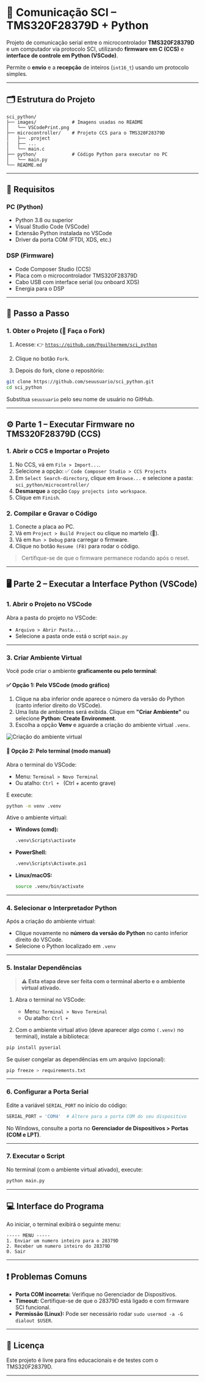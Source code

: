 # 📡 Comunicação SCI – TMS320F28379D + Python

Projeto de comunicação serial entre o microcontrolador **TMS320F28379D** e um computador via protocolo SCI, utilizando **firmware em C (CCS)** e **interface de controle em Python (VSCode)**.

Permite o **envio** e a **recepção** de inteiros (`int16_t`) usando um protocolo simples.

---

## 🗂️ Estrutura do Projeto

```
sci_python/
├── images/             # Imagens usadas no README
│   └── VSCodePrint.png
├── microcontroller/    # Projeto CCS para o TMS320F28379D
│   ├── .project
|   ├── ...
│   └── main.c
├── python/             # Código Python para executar no PC
│   └── main.py
└── README.md
```

---

## 🧰 Requisitos

### PC (Python)

* Python 3.8 ou superior
* Visual Studio Code (VSCode)
* Extensão Python instalada no VSCode
* Driver da porta COM (FTDI, XDS, etc.)

### DSP (Firmware)

* Code Composer Studio (CCS)
* Placa com o microcontrolador TMS320F28379D
* Cabo USB com interface serial (ou onboard XDS)
* Energia para o DSP

---

## 🔧 Passo a Passo

### 1. Obter o Projeto (📌 Faça o Fork)

1. Acesse:
   👉 [`https://github.com/Pguilhermem/sci_python`](https://github.com/Pguilhermem/sci_python)

2. Clique no botão `Fork`.

3. Depois do fork, clone o repositório:

```bash
git clone https://github.com/seuusuario/sci_python.git
cd sci_python
```

Substitua `seuusuario` pelo seu nome de usuário no GitHub.

---

## ⚙️ Parte 1 – Executar Firmware no TMS320F28379D (CCS)

### 1. Abrir o CCS e Importar o Projeto

1. No CCS, vá em `File > Import...`.
2. Selecione a opção:
   ✅ `Code Composer Studio > CCS Projects`
3. Em `Select Search-directory`, clique em `Browse...` e selecione a pasta:
   `sci_python/microcontroller/`
4. **Desmarque** a opção `Copy projects into workspace`.
5. Clique em `Finish`.

### 2. Compilar e Gravar o Código

1. Conecte a placa ao PC.
2. Vá em `Project > Build Project` ou clique no martelo (🔨).
3. Vá em `Run > Debug` para carregar o firmware.
4. Clique no botão `Resume (F8)` para rodar o código.

> Certifique-se de que o firmware permanece rodando após o reset.

---

## 🖥️ Parte 2 – Executar a Interface Python (VSCode)

### 1. Abrir o Projeto no VSCode

Abra a pasta do projeto no VSCode:

- `Arquivo > Abrir Pasta...`  
- Selecione a pasta onde está o script `main.py`

---

### 3. Criar Ambiente Virtual

Você pode criar o ambiente **graficamente ou pelo terminal**:

#### ✅ Opção 1: Pelo VSCode (modo gráfico)

1. Clique na aba inferior onde aparece o número da versão do Python (canto inferior direito do VSCode).
2. Uma lista de ambientes será exibida. Clique em **"Criar Ambiente"** ou selecione **Python: Create Environment**.
3. Escolha a opção **Venv** e aguarde a criação do ambiente virtual `.venv`.

![Criação do ambiente virtual](images/VSCodePrint.png)

#### 🧪 Opção 2: Pelo terminal (modo manual)

Abra o terminal do VSCode:

- Menu: `Terminal > Novo Terminal`
- Ou atalho: `Ctrl + ` (Ctrl + acento grave)

E execute:

```bash
python -m venv .venv
```

Ative o ambiente virtual:

- **Windows (cmd):**
  ```bash
  .venv\Scripts\activate
  ```

- **PowerShell:**
  ```bash
  .venv\Scripts\Activate.ps1
  ```

- **Linux/macOS:**
  ```bash
  source .venv/bin/activate
  ```

---

### 4. Selecionar o Interpretador Python

Após a criação do ambiente virtual:

- Clique novamente no **número da versão do Python** no canto inferior direito do VSCode.
- Selecione o Python localizado em `.venv`

---

### 5. Instalar Dependências

> **⚠️ Esta etapa deve ser feita com o terminal aberto e o ambiente virtual ativado.**

1. Abra o terminal no VSCode:  
   - Menu: `Terminal > Novo Terminal`  
   - Ou atalho: `Ctrl + `

2. Com o ambiente virtual ativo (deve aparecer algo como `(.venv)` no terminal), instale a biblioteca:

```bash
pip install pyserial
```

Se quiser congelar as dependências em um arquivo (opcional):

```bash
pip freeze > requirements.txt
```

---

### 6. Configurar a Porta Serial

Edite a variável `SERIAL_PORT` no início do código:

```python
SERIAL_PORT = 'COM4'  # Altere para a porta COM do seu dispositivo
```

No Windows, consulte a porta no **Gerenciador de Dispositivos > Portas (COM e LPT)**.

---

### 7. Executar o Script

No terminal (com o ambiente virtual ativado), execute:

```bash
python main.py
```

---

## 💻 Interface do Programa

Ao iniciar, o terminal exibirá o seguinte menu:

```
----- MENU -----
1. Enviar um numero inteiro para o 28379D
2. Receber um numero inteiro do 28379D
0. Sair
```

---

## ❗ Problemas Comuns

- **Porta COM incorreta:** Verifique no Gerenciador de Dispositivos.
- **Timeout:** Certifique-se de que o 28379D está ligado e com firmware SCI funcional.
- **Permissão (Linux):** Pode ser necessário rodar `sudo usermod -a -G dialout $USER`.

---

## 📄 Licença

Este projeto é livre para fins educacionais e de testes com o TMS320F28379D.

---
